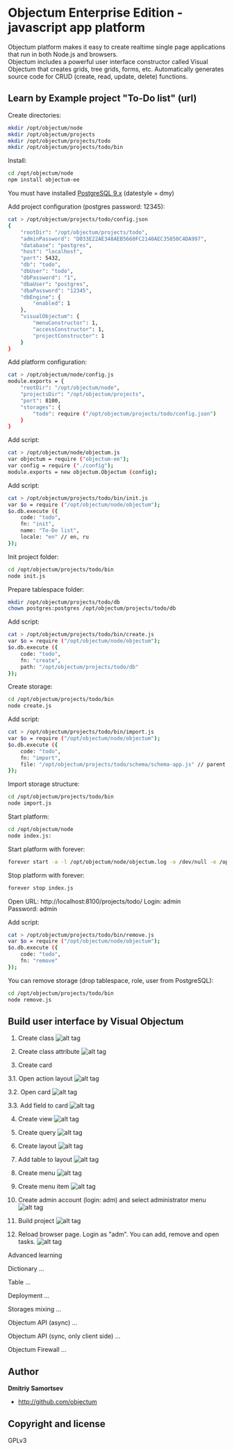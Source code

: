 # Objectum Enterprise Edition - javascript app platform
Objectum platform makes it easy to create realtime single page applications that run in both Node.js and browsers.  
Objectum includes a powerful user interface constructor called Visual Objectum that creates grids, tree grids, forms, etc. Automatically generates source code for CRUD (create, read, update, delete) functions.

## Learn by Example project "To-Do list" (url)

Create directories:
```bash
mkdir /opt/objectum/node
mkdir /opt/objectum/projects
mkdir /opt/objectum/projects/todo
mkdir /opt/objectum/projects/todo/bin
```

Install:
```bash
cd /opt/objectum/node
npm install objectum-ee
```

You must have installed [PostgreSQL 9.x](https://www.postgresql.org/download/) (datestyle = dmy)

Add project configuration (postgres password: 12345):
```bash
cat > /opt/objectum/projects/todo/config.json
{
	"rootDir": "/opt/objectum/projects/todo",
	"adminPassword": "D033E22AE348AEB5660FC2140AEC35850C4DA997",
	"database": "postgres",
	"host": "localhost",
	"port": 5432,
	"db": "todo",
	"dbUser": "todo",
	"dbPassword": "1",
	"dbaUser": "postgres",
	"dbaPassword": "12345",
	"dbEngine": {
		"enabled": 1
	},
	"visualObjectum": {
		"menuConstructor": 1,
		"accessConstructor": 1,
		"projectConstructor": 1
	}
}
```

Add platform configuration:
```bash
cat > /opt/objectum/node/config.js
module.exports = {
	"rootDir": "/opt/objectum/node",
	"projectsDir": "/opt/objectum/projects",
	"port": 8100,
	"storages": {
		"todo": require ("/opt/objectum/projects/todo/config.json")
	}
}
```

Add script:
```bash
cat > /opt/objectum/node/objectum.js
var objectum = require ("objectum-ee");
var config = require ("./config");
module.exports = new objectum.Objectum (config);
```

Add script:
```bash
cat > /opt/objectum/projects/todo/bin/init.js
var $o = require ("/opt/objectum/node/objectum");
$o.db.execute ({
	code: "todo",
	fn: "init",
	name: "To-Do list",
	locale: "en" // en, ru
});
```

Init project folder:
```bash
cd /opt/objectum/projects/todo/bin
node init.js
```

Prepare tablespace folder:
```bash
mkdir /opt/objectum/projects/todo/db
chown postgres:postgres /opt/objectum/projects/todo/db
```

Add script:
```bash
cat > /opt/objectum/projects/todo/bin/create.js
var $o = require ("/opt/objectum/node/objectum");
$o.db.execute ({
	code: "todo",
	fn: "create",
	path: "/opt/objectum/projects/todo/db"
});
```

Create storage:
```bash
cd /opt/objectum/projects/todo/bin
node create.js
```

Add script:
```bash
cat > /opt/objectum/projects/todo/bin/import.js
var $o = require ("/opt/objectum/node/objectum");
$o.db.execute ({
	code: "todo",
	fn: "import",
	file: "/opt/objectum/projects/todo/schema/schema-app.js" // parent storage
});
```

Import storage structure:
```bash
cd /opt/objectum/projects/todo/bin
node import.js
```

Start platform:
```bash
cd /opt/objectum/node
node index.js:
```

Start platform with forever:
```bash
forever start -a -l /opt/objectum/node/objectum.log -o /dev/null -e /opt/objectum/node/objectum-error.log --sourceDir /opt/objectum/node index.js
```

Stop platform with forever:
```bash
forever stop index.js
```

Open URL: http://localhost:8100/projects/todo/
Login: admin  
Password: admin  

Add script:
```bash
cat > /opt/objectum/projects/todo/bin/remove.js
var $o = require ("/opt/objectum/node/objectum");
$o.db.execute ({
	code: "todo",
	fn: "remove"
});
```

You can remove storage (drop tablespace, role, user from PostgreSQL):
```bash
cd /opt/objectum/projects/todo/bin
node remove.js
```

## Build user interface by Visual Objectum

1. Create class
![alt tag](https://raw.github.com/objectum/todo/master/resources/images/class-create.png)

2. Create class attribute
![alt tag](https://raw.github.com/objectum/todo/master/resources/images/classAttr-create.png)

3. Create card

3.1. Open action layout
![alt tag](https://raw.github.com/objectum/todo/master/resources/images/action-layout.png)

3.2. Open card
![alt tag](https://raw.github.com/objectum/todo/master/resources/images/card-open.png)

3.3. Add field to card
![alt tag](https://raw.github.com/objectum/todo/master/resources/images/card.png)

4. Create view
![alt tag](https://raw.github.com/objectum/todo/master/resources/images/view-create.png)

5. Create query
![alt tag](https://raw.github.com/objectum/todo/master/resources/images/view-query.png)

6. Create layout
![alt tag](https://raw.github.com/objectum/todo/master/resources/images/view-layout.png)

7. Add table to layout
![alt tag](https://raw.github.com/objectum/todo/master/resources/images/olap.png)

8. Create menu
![alt tag](https://raw.github.com/objectum/todo/master/resources/images/menu.png)

9. Create menu item
![alt tag](https://raw.github.com/objectum/todo/master/resources/images/menuItem.png)

10. Create admin account (login: adm) and select administrator menu
![alt tag](https://raw.github.com/objectum/todo/master/resources/images/access.png)

11. Build project
![alt tag](https://raw.github.com/objectum/todo/master/resources/images/project.png)

12. Reload browser page. Login as "adm". You can add, remove and open tasks.
![alt tag](https://raw.github.com/objectum/todo/master/resources/images/todo.png)

Advanced learning

Dictionary
...

Table
...

Deployment
...

Storages mixing
...

Objectum API (async)
...

Objectum API (sync, only client side)
...

Objectum Firewall
...

## Author

**Dmitriy Samortsev**

+ http://github.com/objectum


## Copyright and license

GPLv3
